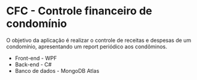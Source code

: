 # CFC - Controle financeiro de condomínio

O objetivo da aplicação é realizar o controle de receitas e despesas de um condomínio, apresentando um report periódico aos condôminos.

- Front-end - WPF
- Back-end - C#
- Banco de dados - MongoDB Atlas
